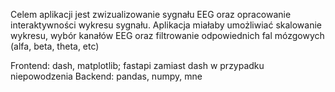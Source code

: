 Celem aplikacji jest zwizualizowanie sygnału EEG oraz opracowanie interaktywności wykresu sygnału. Aplikacja miałaby umożliwiać skalowanie wykresu, wybór kanałów EEG oraz filtrowanie odpowiednich fal mózgowych (alfa, beta, theta, etc)

Frontend: dash, matplotlib; fastapi zamiast dash w przypadku niepowodzenia 
Backend: pandas, numpy, mne


